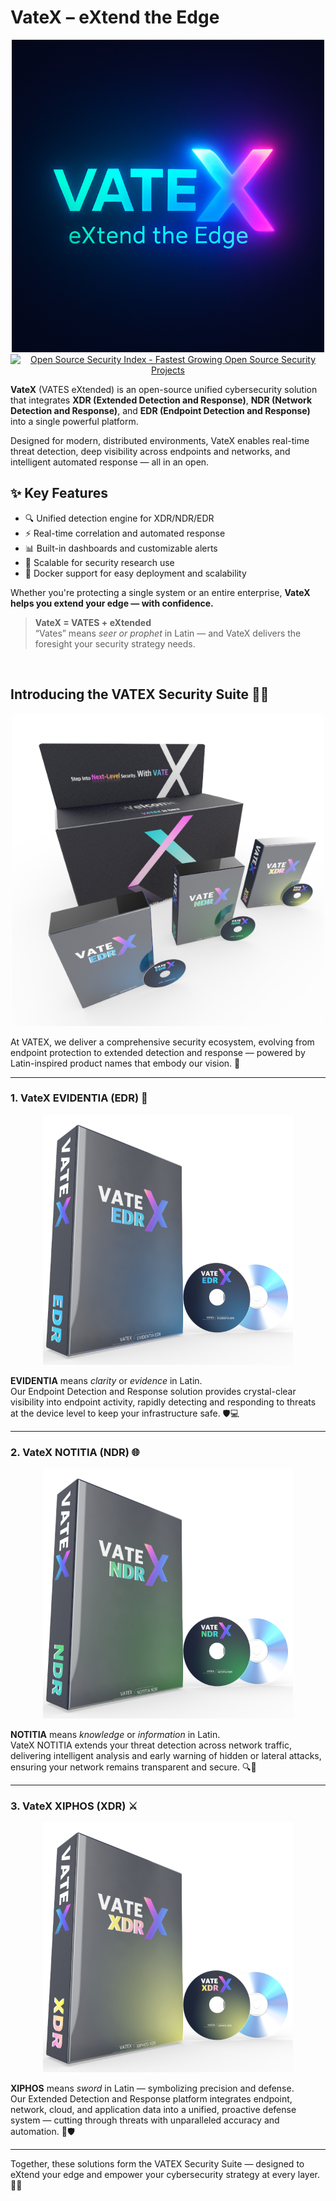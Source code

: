# VateX – eXtend the Edge

<div align="center">
  <img
    src="https://github.com/lastime1650/VateX/blob/main/images/VATEX.png"
    alt="VATEX LOGO"
    width="500"
  />
</div>

<div align="center">
  <a href="https://opensourcesecurityindex.io/" target="_blank" rel="noopener">
    <img
      src="https://opensourcesecurityindex.io/badge.svg"
      alt="Open Source Security Index - Fastest Growing Open Source Security Projects"
      width="200"
      height="40"
    />
  </a>
</div>

**VateX** (VATES eXtended) is an open-source unified cybersecurity solution that integrates **XDR (Extended Detection and Response)**, **NDR (Network Detection and Response)**, and **EDR (Endpoint Detection and Response)** into a single powerful platform.

Designed for modern, distributed environments, VateX enables real-time threat detection, deep visibility across endpoints and networks, and intelligent automated response — all in an open.

## ✨ Key Features

- 🔍 Unified detection engine for XDR/NDR/EDR  
- ⚡ Real-time correlation and automated response 
- 📊 Built-in dashboards and customizable alerts  
- 🚀 Scalable for security research use
- 🐳 Docker support for easy deployment and scalability

Whether you're protecting a single system or an entire enterprise, **VateX helps you extend your edge — with confidence.**

> **VateX = VATES + eXtended**  
> “Vates” means *seer or prophet* in Latin — and VateX delivers the foresight your security strategy needs.

<br>

## Introducing the VATEX Security Suite 🔐✨

<div align="center">
  <img
    src="https://github.com/lastime1650/VateX/blob/main/images/VATEX_ALL.png"
    alt="VATEX All"
    width="500"
  />
</div>

At VATEX, we deliver a comprehensive security ecosystem, evolving from endpoint protection to extended detection and response — powered by Latin-inspired product names that embody our vision. 🚀

---

### 1. VateX EVIDENTIA (EDR) 🔎 

<div align="center">
  <img
    src="https://github.com/lastime1650/VateX/blob/main/images/VATEX_EDR_RENDERED.png"
    alt="VATEX EDR"
    width="400"
  />
</div>

**EVIDENTIA** means *clarity* or *evidence* in Latin.  
Our Endpoint Detection and Response solution provides crystal-clear visibility into endpoint activity, rapidly detecting and responding to threats at the device level to keep your infrastructure safe. 🛡️💻

---

### 2. VateX NOTITIA (NDR) 🌐  

<div align="center">
  <img
    src="https://github.com/lastime1650/VateX/blob/main/images/VATEX_NDR_RENDERED.png"
    alt="VATEX NDR"
    width="400"
  />
</div>

**NOTITIA** means *knowledge* or *information* in Latin.  
VateX NOTITIA extends your threat detection across network traffic, delivering intelligent analysis and early warning of hidden or lateral attacks, ensuring your network remains transparent and secure. 🔍📡

---

### 3. VateX XIPHOS (XDR) ⚔️  

<div align="center">
  <img
    src="https://github.com/lastime1650/VateX/blob/main/images/VATEX_XDR_RENDERED.png"
    alt="VATEX XDR"
    width="400"
  />
</div>

**XIPHOS** means *sword* in Latin — symbolizing precision and defense.  
Our Extended Detection and Response platform integrates endpoint, network, cloud, and application data into a unified, proactive defense system — cutting through threats with unparalleled accuracy and automation. 🤖🛡️

---

Together, these solutions form the VATEX Security Suite — designed to eXtend your edge and empower your cybersecurity strategy at every layer. 💪🌟
